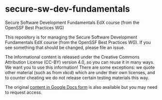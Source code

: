 # secure-sw-dev-fundamentals
Secure Software Development Fundamentals EdX course (from the OpenSSF Best Practices WG)

This repository is for managing the Secure Software Development Fundamentals EdX course (from the OpenSSF Best Practices WG).
If you see something that should be changed, please file an issue.

The informational content is released under the Creative Commons Attribution License (CC-BY) version 4.0, so you can reuse it in many ways. We want you to use this information! There are some exceptions: we quote other material (such as from xkcd) which are under their own licenses, and to counter cheating we do not release certain testing materials this way.

The original [content in Google Docs form](https://docs.google.com/document/d/1oN6juqVR7KXuvclHvoY0pr_XQmC6t6uXMLcYphPsUsA/edit) is also available but you may need to request access.
